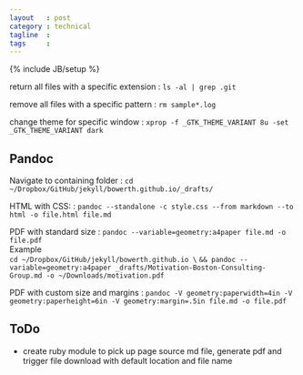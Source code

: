 ```yaml
---
layout   : post
category : technical
tagline  : 
tags     : 
---
```

{% include JB/setup %}

return all files with a specific extension
:   `ls -al | grep .git`

remove all files with a specific pattern
:   `rm sample*.log`

change theme for specific window
:   `xprop -f _GTK_THEME_VARIANT 8u -set _GTK_THEME_VARIANT dark`

## Pandoc

Navigate to containing folder
:   `cd ~/Dropbox/GitHub/jekyll/bowerth.github.io/_drafts/`

HTML with CSS:
:   `pandoc --standalone -c style.css --from markdown --to html -o file.html file.md`

PDF with standard size
:   `pandoc --variable=geometry:a4paper file.md -o file.pdf`  
	Example  
	`cd ~/Dropbox/GitHub/jekyll/bowerth.github.io \`
	`&& pandoc --variable=geometry:a4paper _drafts/Motivation-Boston-Consulting-Group.md -o ~/Downloads/motivation.pdf`

PDF with custom size and margins
:   `pandoc -V geometry:paperwidth=4in -V geometry:paperheight=6in -V geometry:margin=.5in file.md -o file.pdf`

## ToDo

- create ruby module to pick up page source md file, generate pdf and trigger file download with default location and file name
